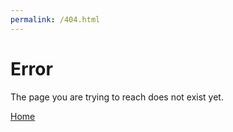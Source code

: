 ```yaml
---
permalink: /404.html
---
```


# Error

The page you are trying to reach does not exist yet.

[Home](https://jameslafritz.github.io/)
